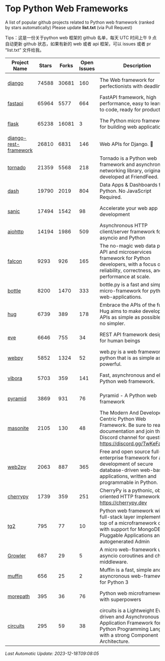 # Top Python Web Frameworks
A list of popular github projects related to Python web framework (ranked by stars automatically)
Please update **list.txt** (via Pull Request)

Tips：这是一份关于python web 框架的 github 名单，每天 UTC 时间上午 9 点自动更新 github 状态，如果有新的 web 或者 api 框架，可以 issues 或者 pr “list.txt” 文件给我。

| Project Name | Stars | Forks | Open Issues | Description | Last Commit |
| ------------ | ----- | ----- | ----------- | ----------- | ----------- |
| [django](https://github.com/django/django) | 74588 | 30681 | 160 | The Web framework for perfectionists with deadlines. | 2023-12-16 19:19:24 |
| [fastapi](https://github.com/tiangolo/fastapi) | 65964 | 5577 | 664 | FastAPI framework, high performance, easy to learn, fast to code, ready for production | 2023-12-12 00:34:36 |
| [flask](https://github.com/pallets/flask) | 65238 | 16081 | 3 | The Python micro framework for building web applications. | 2023-12-14 00:28:13 |
| [django-rest-framework](https://github.com/encode/django-rest-framework) | 26810 | 6831 | 146 | Web APIs for Django. 🎸 | 2023-12-06 16:44:47 |
| [tornado](https://github.com/tornadoweb/tornado) | 21359 | 5568 | 218 | Tornado is a Python web framework and asynchronous networking library, originally developed at FriendFeed. | 2023-11-29 03:18:59 |
| [dash](https://github.com/plotly/dash) | 19790 | 2019 | 804 | Data Apps & Dashboards for Python. No JavaScript Required. | 2023-12-16 18:16:41 |
| [sanic](https://github.com/sanic-org/sanic) | 17494 | 1542 | 98 |  Accelerate your web app development  | Build fast. Run fast. | 2023-12-13 06:28:02 |
| [aiohttp](https://github.com/aio-libs/aiohttp) | 14194 | 1986 | 509 | Asynchronous HTTP client/server framework for asyncio and Python | 2023-12-14 15:31:47 |
| [falcon](https://github.com/falconry/falcon) | 9293 | 926 | 165 | The no-magic web data plane API and microservices framework for Python developers, with a focus on reliability, correctness, and performance at scale. | 2023-12-17 20:12:45 |
| [bottle](https://github.com/bottlepy/bottle) | 8200 | 1470 | 333 | bottle.py is a fast and simple micro-framework for python web-applications. | 2022-09-05 15:24:52 |
| [hug](https://github.com/hugapi/hug) | 6739 | 389 | 178 | Embrace the APIs of the future. Hug aims to make developing APIs as simple as possible, but no simpler. | 2023-06-30 13:14:01 |
| [eve](https://github.com/pyeve/eve) | 6646 | 755 | 34 | REST API framework designed for human beings | 2023-07-10 07:05:49 |
| [webpy](https://github.com/webpy/webpy) | 5852 | 1324 | 52 | web.py is a web framework for python that is as simple as it is powerful.  | 2023-11-18 05:21:44 |
| [vibora](https://github.com/vibora-io/vibora) | 5703 | 359 | 141 | Fast, asynchronous and elegant Python web framework. | 2019-02-11 10:54:12 |
| [pyramid](https://github.com/Pylons/pyramid) | 3869 | 931 | 76 | Pyramid - A Python web framework | 2023-09-14 21:55:43 |
| [masonite](https://github.com/MasoniteFramework/masonite) | 2105 | 130 | 48 | The Modern And Developer Centric Python Web Framework. Be sure to read the documentation and join the Discord channel for questions: https://discord.gg/TwKeFahmPZ | 2023-12-11 00:54:04 |
| [web2py](https://github.com/web2py/web2py) | 2063 | 887 | 365 | Free and open source full-stack enterprise framework for agile development of secure database-driven web-based applications, written and programmable in Python. | 2023-11-20 03:50:24 |
| [cherrypy](https://github.com/cherrypy/cherrypy) | 1739 | 359 | 251 | CherryPy is a pythonic, object-oriented HTTP framework.      https://cherrypy.dev | 2023-12-13 14:32:45 |
| [tg2](https://github.com/TurboGears/tg2) | 795 | 77 | 10 | Python web framework with full-stack layer implemented on top of a microframework core with support for MongoDB, Pluggable Applications and autogenerated Admin | 2023-05-30 13:59:15 |
| [Growler](https://github.com/pyGrowler/Growler) | 687 | 29 | 5 | A micro web-framework using asyncio coroutines and chained middleware. | 2020-03-08 07:51:41 |
| [muffin](https://github.com/klen/muffin) | 656 | 25 | 2 | Muffin is a fast, simple and asyncronous web-framework for Python 3 | 2023-10-11 08:53:36 |
| [morepath](https://github.com/morepath/morepath) | 395 | 36 | 76 | Python web microframework with superpowers | 2022-05-29 18:09:39 |
| [circuits](https://github.com/circuits/circuits) | 295 | 59 | 38 | circuits is a Lightweight Event driven and Asynchronous Application Framework for the Python Programming Language with a strong Component Architecture. | 2023-02-07 19:39:20 |

*Last Automatic Update: 2023-12-18T09:08:05*
